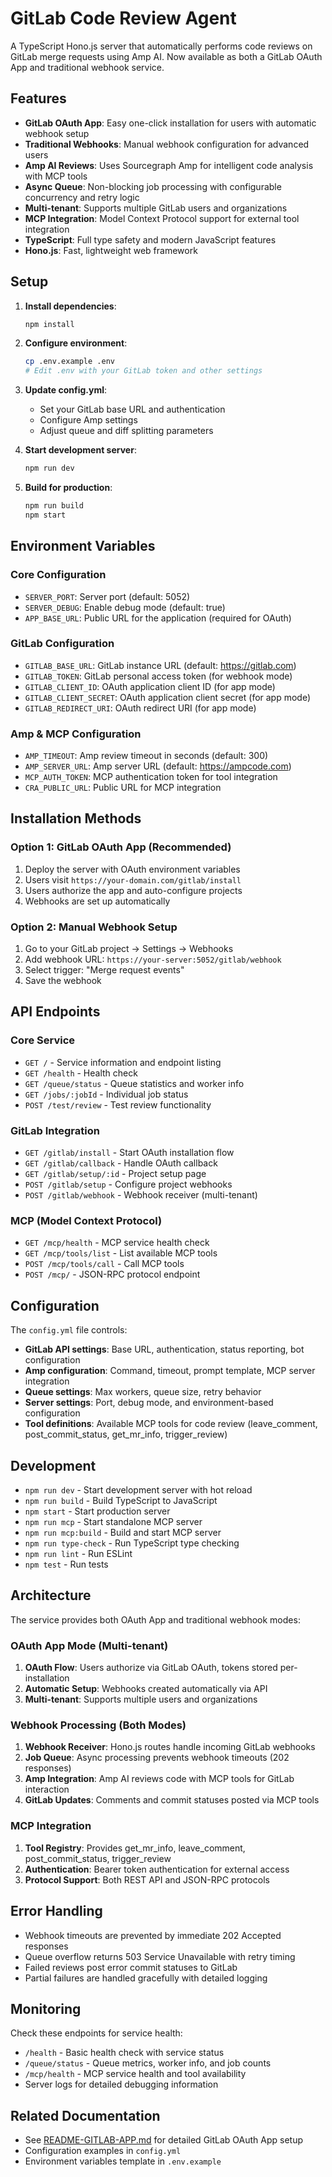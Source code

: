 # GitLab Code Review Agent

A TypeScript Hono.js server that automatically performs code reviews on GitLab merge requests using Amp AI. Now available as both a GitLab OAuth App and traditional webhook service.

## Features

- **GitLab OAuth App**: Easy one-click installation for users with automatic webhook setup
- **Traditional Webhooks**: Manual webhook configuration for advanced users
- **Amp AI Reviews**: Uses Sourcegraph Amp for intelligent code analysis with MCP tools
- **Async Queue**: Non-blocking job processing with configurable concurrency and retry logic
- **Multi-tenant**: Supports multiple GitLab users and organizations
- **MCP Integration**: Model Context Protocol support for external tool integration
- **TypeScript**: Full type safety and modern JavaScript features
- **Hono.js**: Fast, lightweight web framework

## Setup

1. **Install dependencies**:
   ```bash
   npm install
   ```

2. **Configure environment**:
   ```bash
   cp .env.example .env
   # Edit .env with your GitLab token and other settings
   ```

3. **Update config.yml**:
   - Set your GitLab base URL and authentication
   - Configure Amp settings
   - Adjust queue and diff splitting parameters

4. **Start development server**:
   ```bash
   npm run dev
   ```

5. **Build for production**:
   ```bash
   npm run build
   npm start
   ```

## Environment Variables

### Core Configuration
- `SERVER_PORT`: Server port (default: 5052)
- `SERVER_DEBUG`: Enable debug mode (default: true)
- `APP_BASE_URL`: Public URL for the application (required for OAuth)

### GitLab Configuration
- `GITLAB_BASE_URL`: GitLab instance URL (default: https://gitlab.com)
- `GITLAB_TOKEN`: GitLab personal access token (for webhook mode)
- `GITLAB_CLIENT_ID`: OAuth application client ID (for app mode)
- `GITLAB_CLIENT_SECRET`: OAuth application client secret (for app mode)
- `GITLAB_REDIRECT_URI`: OAuth redirect URI (for app mode)

### Amp & MCP Configuration
- `AMP_TIMEOUT`: Amp review timeout in seconds (default: 300)
- `AMP_SERVER_URL`: Amp server URL (default: https://ampcode.com)
- `MCP_AUTH_TOKEN`: MCP authentication token for tool integration
- `CRA_PUBLIC_URL`: Public URL for MCP integration

## Installation Methods

### Option 1: GitLab OAuth App (Recommended)
1. Deploy the server with OAuth environment variables
2. Users visit `https://your-domain.com/gitlab/install`
3. Users authorize the app and auto-configure projects
4. Webhooks are set up automatically

### Option 2: Manual Webhook Setup
1. Go to your GitLab project → Settings → Webhooks
2. Add webhook URL: `https://your-server:5052/gitlab/webhook`
3. Select trigger: "Merge request events"
4. Save the webhook

## API Endpoints

### Core Service
- `GET /` - Service information and endpoint listing
- `GET /health` - Health check
- `GET /queue/status` - Queue statistics and worker info
- `GET /jobs/:jobId` - Individual job status
- `POST /test/review` - Test review functionality

### GitLab Integration
- `GET /gitlab/install` - Start OAuth installation flow
- `GET /gitlab/callback` - Handle OAuth callback
- `GET /gitlab/setup/:id` - Project setup page
- `POST /gitlab/setup` - Configure project webhooks
- `POST /gitlab/webhook` - Webhook receiver (multi-tenant)

### MCP (Model Context Protocol)
- `GET /mcp/health` - MCP service health check
- `GET /mcp/tools/list` - List available MCP tools
- `POST /mcp/tools/call` - Call MCP tools
- `POST /mcp/` - JSON-RPC protocol endpoint

## Configuration

The `config.yml` file controls:

- **GitLab API settings**: Base URL, authentication, status reporting, bot configuration
- **Amp configuration**: Command, timeout, prompt template, MCP server integration
- **Queue settings**: Max workers, queue size, retry behavior
- **Server settings**: Port, debug mode, and environment-based configuration
- **Tool definitions**: Available MCP tools for code review (leave_comment, post_commit_status, get_mr_info, trigger_review)

## Development

- `npm run dev` - Start development server with hot reload
- `npm run build` - Build TypeScript to JavaScript
- `npm start` - Start production server
- `npm run mcp` - Start standalone MCP server
- `npm run mcp:build` - Build and start MCP server
- `npm run type-check` - Run TypeScript type checking
- `npm run lint` - Run ESLint
- `npm test` - Run tests

## Architecture

The service provides both OAuth App and traditional webhook modes:

### OAuth App Mode (Multi-tenant)
1. **OAuth Flow**: Users authorize via GitLab OAuth, tokens stored per-installation
2. **Automatic Setup**: Webhooks created automatically via API
3. **Multi-tenant**: Supports multiple users and organizations

### Webhook Processing (Both Modes)
1. **Webhook Receiver**: Hono.js routes handle incoming GitLab webhooks
2. **Job Queue**: Async processing prevents webhook timeouts (202 responses)
3. **Amp Integration**: Amp AI reviews code with MCP tools for GitLab interaction
4. **GitLab Updates**: Comments and commit statuses posted via MCP tools

### MCP Integration
1. **Tool Registry**: Provides get_mr_info, leave_comment, post_commit_status, trigger_review
2. **Authentication**: Bearer token authentication for external access
3. **Protocol Support**: Both REST API and JSON-RPC protocols

## Error Handling

- Webhook timeouts are prevented by immediate 202 Accepted responses
- Queue overflow returns 503 Service Unavailable with retry timing
- Failed reviews post error commit statuses to GitLab
- Partial failures are handled gracefully with detailed logging

## Monitoring

Check these endpoints for service health:

- `/health` - Basic health check with service status
- `/queue/status` - Queue metrics, worker info, and job counts
- `/mcp/health` - MCP service health and tool availability
- Server logs for detailed debugging information

## Related Documentation

- See [README-GITLAB-APP.md](./README-GITLAB-APP.md) for detailed GitLab OAuth App setup
- Configuration examples in `config.yml`
- Environment variables template in `.env.example`
